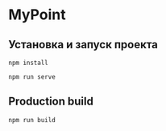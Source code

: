 # MyPoint

## Установка и запуск проекта
```
npm install
```
```
npm run serve
```

## Production build
```
npm run build
```
